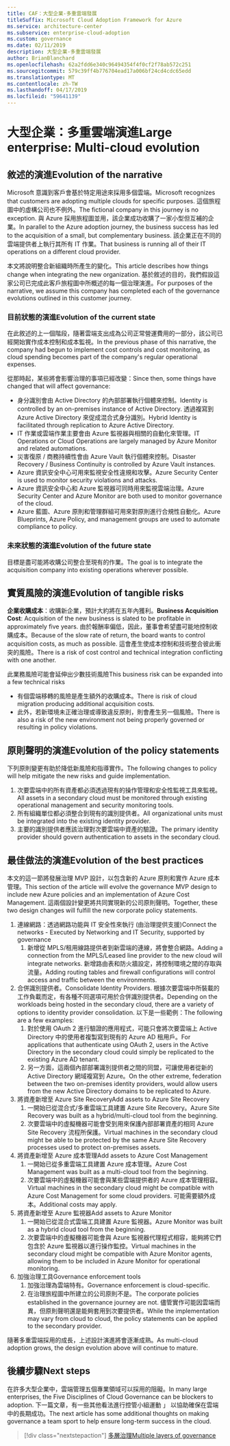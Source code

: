 ```yaml
---
title: CAF：大型企業-多重雲端發展
titleSuffix: Microsoft Cloud Adoption Framework for Azure
ms.service: architecture-center
ms.subservice: enterprise-cloud-adoption
ms.custom: governance
ms.date: 02/11/2019
description: 大型企業-多重雲端發展
author: BrianBlanchard
ms.openlocfilehash: 62a2fdd6e340c96494354f4f0cf2f78ab572c251
ms.sourcegitcommit: 579c39ff4b776704ead17a006bf24cd4cdc65edd
ms.translationtype: MT
ms.contentlocale: zh-TW
ms.lasthandoff: 04/17/2019
ms.locfileid: "59641139"
---
```

# <a name="large-enterprise-multi-cloud-evolution"></a><span data-ttu-id="6c048-103">大型企業：多重雲端演進</span><span class="sxs-lookup"><span data-stu-id="6c048-103">Large enterprise: Multi-cloud evolution</span></span>

## <a name="evolution-of-the-narrative"></a><span data-ttu-id="6c048-104">敘述的演進</span><span class="sxs-lookup"><span data-stu-id="6c048-104">Evolution of the narrative</span></span>

<span data-ttu-id="6c048-105">Microsoft 意識到客戶會基於特定用途來採用多個雲端。</span><span class="sxs-lookup"><span data-stu-id="6c048-105">Microsoft recognizes that customers are adopting multiple clouds for specific purposes.</span></span> <span data-ttu-id="6c048-106">這個旅程圖中的虛構公司也不例外。</span><span class="sxs-lookup"><span data-stu-id="6c048-106">The fictional company in this journey is no exception.</span></span> <span data-ttu-id="6c048-107">與 Azure 採用旅程圖並用，該企業成功收購了一家小型但互補的企業。</span><span class="sxs-lookup"><span data-stu-id="6c048-107">In parallel to the Azure adoption journey, the business success has led to the acquisition of a small, but complementary business.</span></span> <span data-ttu-id="6c048-108">該企業正在不同的雲端提供者上執行其所有 IT 作業。</span><span class="sxs-lookup"><span data-stu-id="6c048-108">That business is running all of their IT operations on a different cloud provider.</span></span>

<span data-ttu-id="6c048-109">本文將說明整合新組織時所產生的變化。</span><span class="sxs-lookup"><span data-stu-id="6c048-109">This article describes how things change when integrating the new organization.</span></span> <span data-ttu-id="6c048-110">基於敘述的目的，我們假設這家公司已完成此客戶旅程圖中所概述的每一個治理演進。</span><span class="sxs-lookup"><span data-stu-id="6c048-110">For purposes of the narrative, we assume this company has completed each of the governance evolutions outlined in this customer journey.</span></span>

### <a name="evolution-of-the-current-state"></a><span data-ttu-id="6c048-111">目前狀態的演進</span><span class="sxs-lookup"><span data-stu-id="6c048-111">Evolution of the current state</span></span>

<span data-ttu-id="6c048-112">在此敘述的上一個階段，隨著雲端支出成為公司正常營運費用的一部分，該公司已經開始實作成本控制和成本監視。</span><span class="sxs-lookup"><span data-stu-id="6c048-112">In the previous phase of this narrative, the company had begun to implement cost controls and cost monitoring, as cloud spending becomes part of the company's regular operational expenses.</span></span>

<span data-ttu-id="6c048-113">從那時起，某些將會影響治理的事項已經改變：</span><span class="sxs-lookup"><span data-stu-id="6c048-113">Since then, some things have changed that will affect governance:</span></span>

- <span data-ttu-id="6c048-114">身分識別會由 Active Directory 的內部部署執行個體來控制。</span><span class="sxs-lookup"><span data-stu-id="6c048-114">Identity is controlled by an on-premises instance of Active Directory.</span></span> <span data-ttu-id="6c048-115">透過複寫到 Azure Active Directory 來促成混合式身分識別。</span><span class="sxs-lookup"><span data-stu-id="6c048-115">Hybrid Identity is facilitated through replication to Azure Active Directory.</span></span>
- <span data-ttu-id="6c048-116">IT 作業或雲端作業主要會由 Azure 監視器與相關的自動化來管理。</span><span class="sxs-lookup"><span data-stu-id="6c048-116">IT Operations or Cloud Operations are largely managed by Azure Monitor and related automations.</span></span>
- <span data-ttu-id="6c048-117">災害復原 / 商務持續性會由 Azure Vault 執行個體來控制。</span><span class="sxs-lookup"><span data-stu-id="6c048-117">Disaster Recovery / Business Continuity is controlled by Azure Vault instances.</span></span>
- <span data-ttu-id="6c048-118">Azure 資訊安全中心可用來監視安全性違規和攻擊。</span><span class="sxs-lookup"><span data-stu-id="6c048-118">Azure Security Center is used to monitor security violations and attacks.</span></span>
- <span data-ttu-id="6c048-119">Azure 資訊安全中心和 Azure 監視器可同時用來監視雲端治理。</span><span class="sxs-lookup"><span data-stu-id="6c048-119">Azure Security Center and Azure Monitor are both used to monitor governance of the cloud.</span></span>
- <span data-ttu-id="6c048-120">Azure 藍圖、Azure 原則和管理群組可用來對原則進行合規性自動化。</span><span class="sxs-lookup"><span data-stu-id="6c048-120">Azure Blueprints, Azure Policy, and management groups are used to automate compliance to policy.</span></span>

### <a name="evolution-of-the-future-state"></a><span data-ttu-id="6c048-121">未來狀態的演進</span><span class="sxs-lookup"><span data-stu-id="6c048-121">Evolution of the future state</span></span>

<span data-ttu-id="6c048-122">目標是盡可能將收購公司整合至現有的作業。</span><span class="sxs-lookup"><span data-stu-id="6c048-122">The goal is to integrate the acquisition company into existing operations wherever possible.</span></span>

## <a name="evolution-of-tangible-risks"></a><span data-ttu-id="6c048-123">實質風險的演進</span><span class="sxs-lookup"><span data-stu-id="6c048-123">Evolution of tangible risks</span></span>

<span data-ttu-id="6c048-124">**企業收購成本**：收購新企業，預計大約將在五年內獲利。</span><span class="sxs-lookup"><span data-stu-id="6c048-124">**Business Acquisition Cost**: Acquisition of the new business is slated to be profitable in approximately five years.</span></span> <span data-ttu-id="6c048-125">由於報酬率偏低，因此，董事會希望盡可能地控制收購成本。</span><span class="sxs-lookup"><span data-stu-id="6c048-125">Because of the slow rate of return, the board wants to control acquisition costs, as much as possible.</span></span> <span data-ttu-id="6c048-126">這會產生使成本控制和技術整合彼此衝突的風險。</span><span class="sxs-lookup"><span data-stu-id="6c048-126">There is a risk of cost control and technical integration conflicting with one another.</span></span>

<span data-ttu-id="6c048-127">此業務風險可能會延伸出少數技術風險</span><span class="sxs-lookup"><span data-stu-id="6c048-127">This business risk can be expanded into a few technical risks</span></span>

- <span data-ttu-id="6c048-128">有個雲端移轉的風險是產生額外的收購成本。</span><span class="sxs-lookup"><span data-stu-id="6c048-128">There is risk of cloud migration producing additional acquisition costs.</span></span>
- <span data-ttu-id="6c048-129">此外，若新環境未正確治理或導致違反原則，則會產生另一個風險。</span><span class="sxs-lookup"><span data-stu-id="6c048-129">There is also a risk of the new environment not being properly governed or resulting in policy violations.</span></span>

## <a name="evolution-of-the-policy-statements"></a><span data-ttu-id="6c048-130">原則聲明的演進</span><span class="sxs-lookup"><span data-stu-id="6c048-130">Evolution of the policy statements</span></span>

<span data-ttu-id="6c048-131">下列原則變更有助於降低新風險和指導實作。</span><span class="sxs-lookup"><span data-stu-id="6c048-131">The following changes to policy will help mitigate the new risks and guide implementation.</span></span>

1. <span data-ttu-id="6c048-132">次要雲端中的所有資產都必須透過現有的操作管理和安全性監視工具來監視。</span><span class="sxs-lookup"><span data-stu-id="6c048-132">All assets in a secondary cloud must be monitored through existing operational management and security monitoring tools.</span></span>
2. <span data-ttu-id="6c048-133">所有組織單位都必須整合到現有的識別提供者。</span><span class="sxs-lookup"><span data-stu-id="6c048-133">All organizational units must be integrated into the existing identity provider.</span></span>
3. <span data-ttu-id="6c048-134">主要的識別提供者應該治理對次要雲端中資產的驗證。</span><span class="sxs-lookup"><span data-stu-id="6c048-134">The primary identity provider should govern authentication to assets in the secondary cloud.</span></span>

## <a name="evolution-of-the-best-practices"></a><span data-ttu-id="6c048-135">最佳做法的演進</span><span class="sxs-lookup"><span data-stu-id="6c048-135">Evolution of the best practices</span></span>

<span data-ttu-id="6c048-136">本文的這一節將發展治理 MVP 設計，以包含新的 Azure 原則和實作 Azure 成本管理。</span><span class="sxs-lookup"><span data-stu-id="6c048-136">This section of the article will evolve the governance MVP design to include new Azure policies and an implementation of Azure Cost Management.</span></span> <span data-ttu-id="6c048-137">這兩個設計變更將共同實現新的公司原則聲明。</span><span class="sxs-lookup"><span data-stu-id="6c048-137">Together, these two design changes will fulfill the new corporate policy statements.</span></span>

1. <span data-ttu-id="6c048-138">連線網路：透過網路功能與 IT 安全性來執行 (由治理提供支援)</span><span class="sxs-lookup"><span data-stu-id="6c048-138">Connect the networks - Executed by Networking and IT Security, supported by governance</span></span>
    1. <span data-ttu-id="6c048-139">新增從 MPLS/租用線路提供者到新雲端的連線，將會整合網路。</span><span class="sxs-lookup"><span data-stu-id="6c048-139">Adding a connection from the MPLS/Leased line provider to the new cloud will integrate networks.</span></span> <span data-ttu-id="6c048-140">新增路由表和防火牆設定，將控制環境之間的存取與流量。</span><span class="sxs-lookup"><span data-stu-id="6c048-140">Adding routing tables and firewall configurations will control access and traffic between the environments.</span></span>
2. <span data-ttu-id="6c048-141">合併識別提供者。</span><span class="sxs-lookup"><span data-stu-id="6c048-141">Consolidate Identity Providers.</span></span> <span data-ttu-id="6c048-142">根據次要雲端中所裝載的工作負載而定，有各種不同選項可用於合併識別提供者。</span><span class="sxs-lookup"><span data-stu-id="6c048-142">Depending on the workloads being hosted in the secondary cloud, there are a variety of options to identity provider consolidation.</span></span> <span data-ttu-id="6c048-143">以下是一些範例：</span><span class="sxs-lookup"><span data-stu-id="6c048-143">The following are a few examples:</span></span>
    1. <span data-ttu-id="6c048-144">對於使用 OAuth 2 進行驗證的應用程式，可能只會將次要雲端上 Active Directory 中的使用者複製寫到現有的 Azure AD 租用戶。</span><span class="sxs-lookup"><span data-stu-id="6c048-144">For applications that authenticate using OAuth 2, users in the Active Directory in the secondary cloud could simply be replicated to the existing Azure AD tenant.</span></span>
    2. <span data-ttu-id="6c048-145">另一方面，這兩個內部部署識別提供者之間的同盟，可讓使用者從新的 Active Directory 網域複寫到 Azure。</span><span class="sxs-lookup"><span data-stu-id="6c048-145">On the other extreme, federation between the two on-premises identity providers, would allow users from the new Active Directory domains to be replicated to Azure.</span></span>
3. <span data-ttu-id="6c048-146">將資產新增至 Azure Site Recovery</span><span class="sxs-lookup"><span data-stu-id="6c048-146">Add assets to Azure Site Recovery</span></span>
    1. <span data-ttu-id="6c048-147">一開始已從混合式/多重雲端工具建置 Azure Site Recovery。</span><span class="sxs-lookup"><span data-stu-id="6c048-147">Azure Site Recovery was built as a hybrid/multi-cloud tool from the beginning.</span></span>
    2. <span data-ttu-id="6c048-148">次要雲端中的虛擬機器可能會受到用來保護內部部署資產的相同 Azure Site Recovery 流程所保護。</span><span class="sxs-lookup"><span data-stu-id="6c048-148">Virtual machines in the secondary cloud might be able to be protected by the same Azure Site Recovery processes used to protect on-premises assets.</span></span>
4. <span data-ttu-id="6c048-149">將資產新增至 Azure 成本管理</span><span class="sxs-lookup"><span data-stu-id="6c048-149">Add assets to Azure Cost Management</span></span>
    1. <span data-ttu-id="6c048-150">一開始已從多重雲端工具建置 Azure 成本管理。</span><span class="sxs-lookup"><span data-stu-id="6c048-150">Azure Cost Management was built as a multi-cloud tool from the beginning.</span></span>
    2. <span data-ttu-id="6c048-151">次要雲端中的虛擬機器可能會與某些雲端提供者的 Azure 成本管理相容。</span><span class="sxs-lookup"><span data-stu-id="6c048-151">Virtual machines in the secondary cloud might be compatible with Azure Cost Management for some cloud providers.</span></span> <span data-ttu-id="6c048-152">可能需要額外成本。</span><span class="sxs-lookup"><span data-stu-id="6c048-152">Additional costs may apply.</span></span>
5. <span data-ttu-id="6c048-153">將資產新增至 Azure 監視器</span><span class="sxs-lookup"><span data-stu-id="6c048-153">Add assets to Azure Monitor</span></span>
    1. <span data-ttu-id="6c048-154">一開始已從混合式雲端工具建置 Azure 監視器。</span><span class="sxs-lookup"><span data-stu-id="6c048-154">Azure Monitor was built as a hybrid cloud tool from the beginning.</span></span>
    2. <span data-ttu-id="6c048-155">次要雲端中的虛擬機器可能會與 Azure 監視器代理程式相容，能夠將它們包含於 Azure 監視器以進行操作監控。</span><span class="sxs-lookup"><span data-stu-id="6c048-155">Virtual machines in the secondary cloud might be compatible with Azure Monitor agents, allowing them to be included in Azure Monitor for operational monitoring.</span></span>
6. <span data-ttu-id="6c048-156">加強治理工具</span><span class="sxs-lookup"><span data-stu-id="6c048-156">Governance enforcement tools</span></span>
    1. <span data-ttu-id="6c048-157">加強治理為雲端特有。</span><span class="sxs-lookup"><span data-stu-id="6c048-157">Governance enforcement is cloud-specific.</span></span>
    2. <span data-ttu-id="6c048-158">在治理旅程圖中所建立的公司原則不是。</span><span class="sxs-lookup"><span data-stu-id="6c048-158">The corporate policies established in the governance journey are not.</span></span> <span data-ttu-id="6c048-159">儘管實作可能因雲端而異，但原則聲明還是能夠套用到次要提供者。</span><span class="sxs-lookup"><span data-stu-id="6c048-159">While the implementation may vary from cloud to cloud, the policy statements can be applied to the secondary provider.</span></span>

<span data-ttu-id="6c048-160">隨著多重雲端採用的成長，上述設計演進將會逐漸成熟。</span><span class="sxs-lookup"><span data-stu-id="6c048-160">As multi-cloud adoption grows, the design evolution above will continue to mature.</span></span>

## <a name="next-steps"></a><span data-ttu-id="6c048-161">後續步驟</span><span class="sxs-lookup"><span data-stu-id="6c048-161">Next steps</span></span>

<span data-ttu-id="6c048-162">在許多大型企業中，雲端管理五個專業領域可以採用的阻礙。</span><span class="sxs-lookup"><span data-stu-id="6c048-162">In many large enterprises, the Five Disciplines of Cloud Governance can be blockers to adoption.</span></span> <span data-ttu-id="6c048-163">下一篇文章，有一些其他看法進行控管小組運動 」 以協助確保在雲端中的長期成功。</span><span class="sxs-lookup"><span data-stu-id="6c048-163">The next article has some additional thoughts on making governance a team sport to help ensure long-term success in the cloud.</span></span>

> [!div class="nextstepaction"]
> [<span data-ttu-id="6c048-164">多層治理</span><span class="sxs-lookup"><span data-stu-id="6c048-164">Multiple layers of governance</span></span>](./multiple-layers-of-governance.md)
